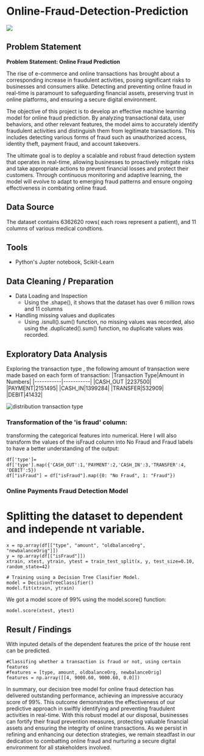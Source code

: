 # Online-Fraud-Detection-Prediction

![](https://github.com/KoreJosh/Online-Fraud-Detection-Prediction/assets/97749198/ee41ef93-eb0a-4eb5-b7b0-1e535094aeb9)

## Problem Statement
**Problem Statement: Online Fraud Prediction**

The rise of e-commerce and online transactions has brought about a corresponding increase in fraudulent activities, posing significant risks to businesses and consumers alike. Detecting and preventing online fraud in real-time is paramount to safeguarding financial assets, preserving trust in online platforms, and ensuring a secure digital environment.

The objective of this project is to develop an effective machine learning model for online fraud prediction. By analyzing transactional data, user behaviors, and other relevant features, the model aims to accurately identify fraudulent activities and distinguish them from legitimate transactions. This includes detecting various forms of fraud such as unauthorized access, identity theft, payment fraud, and account takeovers.

The ultimate goal is to deploy a scalable and robust fraud detection system that operates in real-time, allowing businesses to proactively mitigate risks and take appropriate actions to prevent financial losses and protect their customers. Through continuous monitoring and adaptive learning, the model will evolve to adapt to emerging fraud patterns and ensure ongoing effectiveness in combating online fraud.

## Data Source
The dataset contains 6362620 rows( each rows represent a patient), and 11 columns of various medical condtions.

## Tools
- Python's Jupter notebook, Scikit-Learn

## Data Cleaning / Preparation

- Data Loading and Inspection
  - Using the .shape(), it shows that the dataset has over 6 million rows and 11 columns
- Handling missing values and duplicates
  - Using .isnull().sum() function, no missing values was recorded, also using the .duplicated().sum() function, no duplicate values was recorded.
    
## Exploratory Data Analysis
Exploring the transaction type , the following amount of transaction were made based on each form of transaction:
|Transaction Type|Amount in Numbers|
|-----------|-----------|
|CASH_OUT |2237500|
|PAYMENT|2151495|
|CASH_IN|1399284|
|TRANSFER|532909|
|DEBIT|41432|


![distribution transaction type](https://github.com/KoreJosh/Online-Fraud-Detection-Prediction/assets/97749198/f934f950-8aa1-4e3e-af85-6696b9e72f8e)



### Transformation of the 'is fraud' column:
transforming the categorical features into numerical. 
Here I will also transform the values of the isFraud column 
into No Fraud and Fraud labels to have a better understanding of the output:

```
df['type']= df['type'].map({'CASH_OUT':1,'PAYMENT':2,'CASH_IN':3,'TRANSFER':4, 'DEBIT':5})
df["isFraud"] = df["isFraud"].map({0: "No Fraud", 1: "Fraud"})
```

### Online Payments Fraud Detection Model

# Splitting the dataset to dependent and independe nt variable.

```
x = np.array(df[["type", "amount", "oldbalanceOrg", "newbalanceOrig"]])
y = np.array(df[["isFraud"]])
xtrain, xtest, ytrain, ytest = train_test_split(x, y, test_size=0.10, random_state=42)

# Training using a Decision Tree Clasifier Model.
model = DecisionTreeClassifier()
model.fit(xtrain, ytrain)

```
We got a model score of 99% using the model.score() function:
```
model.score(xtest, ytest)
```


## Result / Findings

With inputed details of the dependent features the price of thr house rent can be predicted.

```
#Classifing whether a transaction is fraud or not, using certain features
#features = [type, amount, oldbalanceOrg, newbalanceOrig]
features = np.array([[4, 9000.60, 9000.60, 0.0]])

```
In summary, our decision tree model for online fraud detection has delivered outstanding performance, achieving an impressive accuracy score of 99%. This outcome demonstrates the effectiveness of our predictive approach in swiftly identifying and preventing fraudulent activities in real-time. With this robust model at our disposal, businesses can fortify their fraud prevention measures, protecting valuable financial assets and ensuring the integrity of online transactions. As we persist in refining and enhancing our detection strategies, we remain steadfast in our dedication to combatting online fraud and nurturing a secure digital environment for all stakeholders involved.

